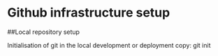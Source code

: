 # Github infrastructure setup
##Local repository setup

Initialisation of git in the local development or deployment copy:
git init
